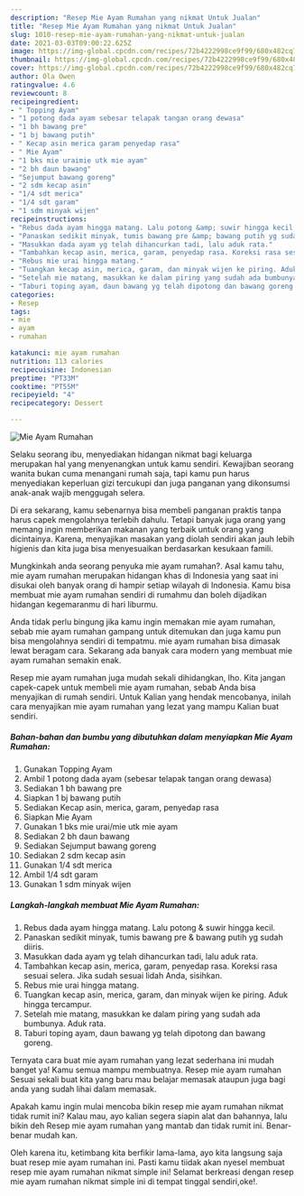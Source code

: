 ```yaml
---
description: "Resep Mie Ayam Rumahan yang nikmat Untuk Jualan"
title: "Resep Mie Ayam Rumahan yang nikmat Untuk Jualan"
slug: 1010-resep-mie-ayam-rumahan-yang-nikmat-untuk-jualan
date: 2021-03-03T09:00:22.625Z
image: https://img-global.cpcdn.com/recipes/72b4222998ce9f99/680x482cq70/mie-ayam-rumahan-foto-resep-utama.jpg
thumbnail: https://img-global.cpcdn.com/recipes/72b4222998ce9f99/680x482cq70/mie-ayam-rumahan-foto-resep-utama.jpg
cover: https://img-global.cpcdn.com/recipes/72b4222998ce9f99/680x482cq70/mie-ayam-rumahan-foto-resep-utama.jpg
author: Ola Owen
ratingvalue: 4.6
reviewcount: 8
recipeingredient:
- " Topping Ayam"
- "1 potong dada ayam sebesar telapak tangan orang dewasa"
- "1 bh bawang pre"
- "1 bj bawang putih"
- " Kecap asin merica garam penyedap rasa"
- " Mie Ayam"
- "1 bks mie uraimie utk mie ayam"
- "2 bh daun bawang"
- "Sejumput bawang goreng"
- "2 sdm kecap asin"
- "1/4 sdt merica"
- "1/4 sdt garam"
- "1 sdm minyak wijen"
recipeinstructions:
- "Rebus dada ayam hingga matang. Lalu potong &amp; suwir hingga kecil."
- "Panaskan sedikit minyak, tumis bawang pre &amp; bawang putih yg sudah diiris."
- "Masukkan dada ayam yg telah dihancurkan tadi, lalu aduk rata."
- "Tambahkan kecap asin, merica, garam, penyedap rasa. Koreksi rasa sesuai selera. Jika sudah sesuai lidah Anda, sisihkan."
- "Rebus mie urai hingga matang."
- "Tuangkan kecap asin, merica, garam, dan minyak wijen ke piring. Aduk hingga tercampur."
- "Setelah mie matang, masukkan ke dalam piring yang sudah ada bumbunya. Aduk rata."
- "Taburi toping ayam, daun bawang yg telah dipotong dan bawang goreng."
categories:
- Resep
tags:
- mie
- ayam
- rumahan

katakunci: mie ayam rumahan 
nutrition: 113 calories
recipecuisine: Indonesian
preptime: "PT33M"
cooktime: "PT55M"
recipeyield: "4"
recipecategory: Dessert

---
```



![Mie Ayam Rumahan](https://img-global.cpcdn.com/recipes/72b4222998ce9f99/680x482cq70/mie-ayam-rumahan-foto-resep-utama.jpg)

Selaku seorang ibu, menyediakan hidangan nikmat bagi keluarga merupakan hal yang menyenangkan untuk kamu sendiri. Kewajiban seorang  wanita bukan cuma menangani rumah saja, tapi kamu pun harus menyediakan keperluan gizi tercukupi dan juga panganan yang dikonsumsi anak-anak wajib menggugah selera.

Di era  sekarang, kamu sebenarnya bisa membeli panganan praktis tanpa harus capek mengolahnya terlebih dahulu. Tetapi banyak juga orang yang memang ingin memberikan makanan yang terbaik untuk orang yang dicintainya. Karena, menyajikan masakan yang diolah sendiri akan jauh lebih higienis dan kita juga bisa menyesuaikan berdasarkan kesukaan famili. 



Mungkinkah anda seorang penyuka mie ayam rumahan?. Asal kamu tahu, mie ayam rumahan merupakan hidangan khas di Indonesia yang saat ini disukai oleh banyak orang di hampir setiap wilayah di Indonesia. Kamu bisa membuat mie ayam rumahan sendiri di rumahmu dan boleh dijadikan hidangan kegemaranmu di hari liburmu.

Anda tidak perlu bingung jika kamu ingin memakan mie ayam rumahan, sebab mie ayam rumahan gampang untuk ditemukan dan juga kamu pun bisa mengolahnya sendiri di tempatmu. mie ayam rumahan bisa dimasak lewat beragam cara. Sekarang ada banyak cara modern yang membuat mie ayam rumahan semakin enak.

Resep mie ayam rumahan juga mudah sekali dihidangkan, lho. Kita jangan capek-capek untuk membeli mie ayam rumahan, sebab Anda bisa menyajikan di rumah sendiri. Untuk Kalian yang hendak mencobanya, inilah cara menyajikan mie ayam rumahan yang lezat yang mampu Kalian buat sendiri.

<!--inarticleads1-->

##### Bahan-bahan dan bumbu yang dibutuhkan dalam menyiapkan Mie Ayam Rumahan:

1. Gunakan  Topping Ayam
1. Ambil 1 potong dada ayam (sebesar telapak tangan orang dewasa)
1. Sediakan 1 bh bawang pre
1. Siapkan 1 bj bawang putih
1. Sediakan  Kecap asin, merica, garam, penyedap rasa
1. Siapkan  Mie Ayam
1. Gunakan 1 bks mie urai/mie utk mie ayam
1. Sediakan 2 bh daun bawang
1. Sediakan Sejumput bawang goreng
1. Sediakan 2 sdm kecap asin
1. Gunakan 1/4 sdt merica
1. Ambil 1/4 sdt garam
1. Gunakan 1 sdm minyak wijen




<!--inarticleads2-->

##### Langkah-langkah membuat Mie Ayam Rumahan:

1. Rebus dada ayam hingga matang. Lalu potong &amp; suwir hingga kecil.
1. Panaskan sedikit minyak, tumis bawang pre &amp; bawang putih yg sudah diiris.
1. Masukkan dada ayam yg telah dihancurkan tadi, lalu aduk rata.
1. Tambahkan kecap asin, merica, garam, penyedap rasa. Koreksi rasa sesuai selera. Jika sudah sesuai lidah Anda, sisihkan.
1. Rebus mie urai hingga matang.
1. Tuangkan kecap asin, merica, garam, dan minyak wijen ke piring. Aduk hingga tercampur.
1. Setelah mie matang, masukkan ke dalam piring yang sudah ada bumbunya. Aduk rata.
1. Taburi toping ayam, daun bawang yg telah dipotong dan bawang goreng.




Ternyata cara buat mie ayam rumahan yang lezat sederhana ini mudah banget ya! Kamu semua mampu membuatnya. Resep mie ayam rumahan Sesuai sekali buat kita yang baru mau belajar memasak ataupun juga bagi anda yang sudah lihai dalam memasak.

Apakah kamu ingin mulai mencoba bikin resep mie ayam rumahan nikmat tidak rumit ini? Kalau mau, ayo kalian segera siapin alat dan bahannya, lalu bikin deh Resep mie ayam rumahan yang mantab dan tidak rumit ini. Benar-benar mudah kan. 

Oleh karena itu, ketimbang kita berfikir lama-lama, ayo kita langsung saja buat resep mie ayam rumahan ini. Pasti kamu tiidak akan nyesel membuat resep mie ayam rumahan nikmat simple ini! Selamat berkreasi dengan resep mie ayam rumahan nikmat simple ini di tempat tinggal sendiri,oke!.

